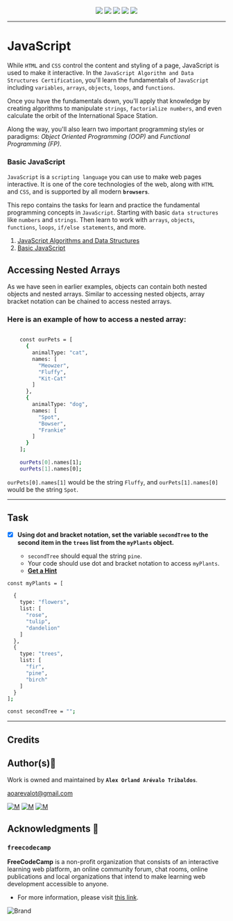 <p align="center">
<img src="https://img.shields.io/badge/LINUX-darkgreen.svg"/>
<img src="https://img.shields.io/badge/Shell-ligthgreen.svg"/>
<img src="https://img.shields.io/badge/Emacs-purple.svg"/>
<img src="https://img.shields.io/badge/JavaScript-yellow.svg"/>
<img src="https://img.shields.io/badge/Markdown-black.svg"/><br>	
</p>

---

# JavaScript

While `HTML` and `CSS` control the content and styling of a page, JavaScript is used to make it interactive. In the `JavaScript Algorithm and Data Structures Certification`, you'll learn the fundamentals of `JavaScript` including `variables`, `arrays`, `objects`, `loops`, and `functions`.

Once you have the fundamentals down, you'll apply that knowledge by creating algorithms to manipulate `strings`, `factorialize numbers`, and even calculate the orbit of the International Space Station.

Along the way, you'll also learn two important programming styles or paradigms: *Object Oriented Programming (OOP)* and *Functional Programming (FP)*.

### Basic JavaScript

`JavaScript` is a `scripting language` you can use to make web pages interactive. It is one of the core technologies of the web, along with `HTML` and `CSS`, and is supported by all modern **`browsers`**.

This repo contains the tasks for learn and practice the fundamental programming concepts in `JavaScript`. Starting with basic `data structures` like `numbers` and `strings`. Then learn to work with `arrays`, `objects`, `functions`, `loops`, `if/else statements`, and more.

1.  [JavaScript Algorithms and Data Structures](https://www.freecodecamp.org/learn/javascript-algorithms-and-data-structures)
2.  [Basic JavaScript](https://www.freecodecamp.org/learn/javascript-algorithms-and-data-structures/#basic-javascript)

## Accessing Nested Arrays

As we have seen in earlier examples, objects can contain both nested objects and nested arrays. 
Similar to accessing nested objects, array bracket notation can be chained to access nested arrays.

### Here is an example of how to access a nested array:

```bash

    const ourPets = [
      {
        animalType: "cat",
        names: [
          "Meowzer",
          "Fluffy",
          "Kit-Cat"
        ]
      },
      {
        animalType: "dog",
        names: [
          "Spot",
          "Bowser",
          "Frankie"
        ]
      }
    ];
    
    ourPets[0].names[1];
    ourPets[1].names[0];
```

`ourPets[0].names[1]` would be the string `Fluffy`, and `ourPets[1].names[0]` would be the string `Spot`.

---

## Task

+ [x] **Using dot and bracket notation, set the variable `secondTree` to the second item in the `trees` list from the `myPlants` object.**
	* `secondTree` should equal the string `pine`.
	* Your code should use dot and bracket notation to access `myPlants`.

	+ **[Get a Hint](https://forum.freecodecamp.org/t/16160)**

```bash
const myPlants = [

  {
    type: "flowers",
    list: [
      "rose",
      "tulip",
      "dandelion"
    ]
  },
  {
    type: "trees",
    list: [
      "fir",
      "pine",
      "birch"
    ]
  }
];

const secondTree = "";
```
---

## Credits

## Author(s):blue_book:

Work is owned and maintained by **`Alex Orland Arévalo Tribaldos`**.

<aoarevalot@gmail.com>
	
[![M](https://upload.wikimedia.org/wikipedia/commons/thumb/9/91/Octicons-mark-github.svg/25px-Octicons-mark-github.svg.png)](https://github.com/Alexoat76)
[![M](https://upload.wikimedia.org/wikipedia/fr/thumb/c/c8/Twitter_Bird.svg/25px-Twitter_Bird.svg.png)](https://twitter.com/aoarevalot)
[![M](https://upload.wikimedia.org/wikipedia/commons/thumb/c/ca/LinkedIn_logo_initials.png/25px-LinkedIn_logo_initials.png)](https://www.linkedin.com/in/Alexoat76/)

## Acknowledgments :mega: 

### **`freecodecamp`**
	
**FreeCodeCamp** is a non-profit organization that consists of an interactive learning web platform, 
an online community forum, chat rooms, online publications and local organizations that 
intend to make learning web development accessible to anyone.

+ For more information, please visit [this link](https://www.freecodecamp.org/).

![Brand](https://upload.wikimedia.org/wikipedia/commons/f/fa/FreeCodeCamp_logo.svg)
